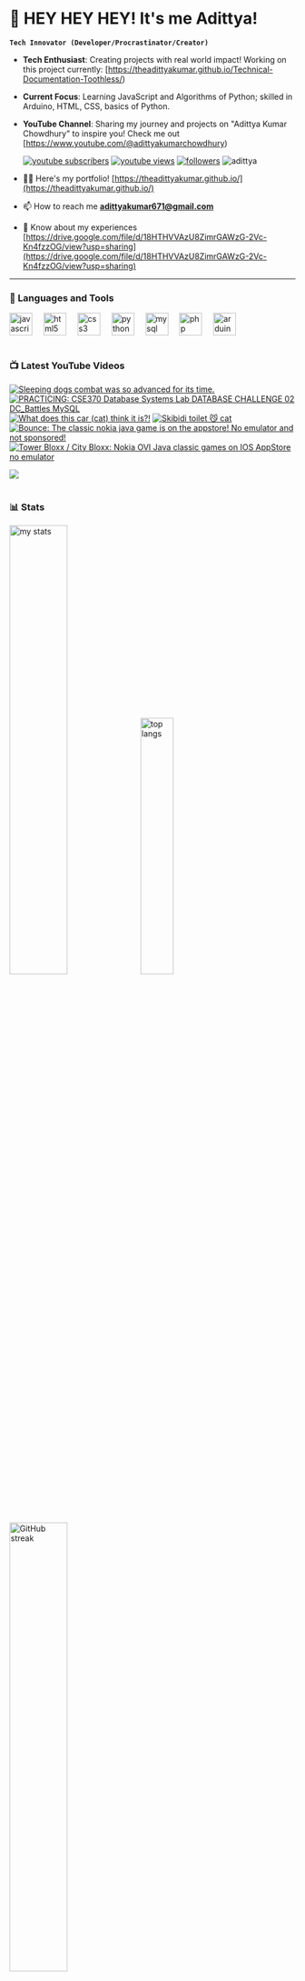 # 👑 HEY HEY HEY! It's me Adittya!

**`Tech Innovator (Developer/Procrastinator/Creator)`**

- **Tech Enthusiast**: Creating projects with real world impact! Working on this project currently: [https://theadittyakumar.github.io/Technical-Documentation-Toothless/)
- **Current Focus**: Learning JavaScript and Algorithms of Python; skilled in Arduino, HTML, CSS, basics of Python.
- **YouTube Channel**: Sharing my journey and projects on "Adittya Kumar Chowdhury" to inspire you! Check me out [https://www.youtube.com/@adittyakumarchowdhury) 

   <p align="left">
      <a href="https://www.youtube.com/channel/UCu68HfYtlcXFI7kNhnSdspA?sub_confirmation=1">
         <img alt="youtube subscribers" title="Subscribe to my YouTube channel" src="https://custom-icon-badges.demolab.com/youtube/channel/subscribers/UCu68HfYtlcXFI7kNhnSdspA?color=%23E05D44&label=SUBSCRIBE&logo=video&logoColor=white&style=for-the-badge&labelColor=CE4630"/></a> 
      <a href="https://www.youtube.com/c/adittyakumarchowdhury">
         <img alt="youtube views" title="YouTube views" src="https://custom-icon-badges.demolab.com/youtube/channel/views/UCu68HfYtlcXFI7kNhnSdspA?color=%23E1AD0E&logo=eye&logoColor=white&style=for-the-badge&labelColor=C79600"/></a> 
      <a href="https://github.com/TheAdittyaKumar?tab=followers">
         <img alt="followers" title="Follow me on Github" src="https://custom-icon-badges.demolab.com/github/followers/TheAdittyaKumar?color=236ad3&labelColor=1155ba&style=for-the-badge&logo=person-add&label=Follow&logoColor=white"/></a>
      <img src="https://komarev.com/ghpvc/?username=TheAdittyaKumar&label=Profile%20views&color=0e75b6&style=flat" alt="adittya" />
   </p>


- 👨‍💻 Here's my portfolio! [https://theadittyakumar.github.io/](https://theadittyakumar.github.io/)

- 📫 How to reach me **adittyakumar671@gmail.com**

- 📄 Know about my experiences [https://drive.google.com/file/d/18HTHVVAzU8ZimrGAWzG-2Vc-Kn4fzzOG/view?usp=sharing](https://drive.google.com/file/d/18HTHVVAzU8ZimrGAWzG-2Vc-Kn4fzzOG/view?usp=sharing)

---

### 🧰 Languages and Tools

<div align="left">
  <img src="https://cdn.jsdelivr.net/gh/devicons/devicon/icons/javascript/javascript-original.svg" height="40" alt="javascript logo"  />
  <img width="12" />
  <img src="https://cdn.jsdelivr.net/gh/devicons/devicon/icons/html5/html5-original.svg" height="40" alt="html5 logo"  />
  <img width="12" />
  <img src="https://cdn.jsdelivr.net/gh/devicons/devicon/icons/css3/css3-original.svg" height="40" alt="css3 logo"  />
  <img width="12" />
  <img src="https://cdn.jsdelivr.net/gh/devicons/devicon/icons/python/python-original.svg" height="40" alt="python logo"  />
  <img width="12" />
  <img src="https://cdn.jsdelivr.net/gh/devicons/devicon/icons/mysql/mysql-original.svg" height="40" alt="mysql logo"  />
  <img width="12" />
  <img src="https://cdn.jsdelivr.net/gh/devicons/devicon/icons/php/php-original.svg" height="40" alt="php logo"  />
  <img width="12" />
  <img src="https://cdn.jsdelivr.net/gh/devicons/devicon/icons/arduino/arduino-original.svg" height="40" alt="arduino logo"  />
</div>


#

### 📺 Latest YouTube Videos

<!-- BEGIN YOUTUBE-CARDS -->
[![Sleeping dogs combat was so advanced for its time.](https://ytcards.demolab.com/?id=plo-yxVpvdA&title=Sleeping+dogs+combat+was+so+advanced+for+its+time.&lang=en&timestamp=1744365277&background_color=%230d1117&title_color=%23ffffff&stats_color=%23dedede&max_title_lines=1&width=250&border_radius=5 "Sleeping dogs combat was so advanced for its time.")](https://www.youtube.com/watch?v=plo-yxVpvdA)
[![PRACTICING: CSE370  Database Systems Lab DATABASE CHALLENGE 02 DC_Battles MySQL](https://ytcards.demolab.com/?id=GZEGlhWARZ8&title=PRACTICING%3A+CSE370++Database+Systems+Lab+DATABASE+CHALLENGE+02+DC_Battles+MySQL&lang=en&timestamp=1744331825&background_color=%230d1117&title_color=%23ffffff&stats_color=%23dedede&max_title_lines=1&width=250&border_radius=5 "PRACTICING: CSE370  Database Systems Lab DATABASE CHALLENGE 02 DC_Battles MySQL")](https://www.youtube.com/watch?v=GZEGlhWARZ8)
[![What does this car (cat) think it is?!](https://ytcards.demolab.com/?id=qZnGlW4IlOo&title=What+does+this+car+%28cat%29+think+it+is%3F%21&lang=en&timestamp=1744315727&background_color=%230d1117&title_color=%23ffffff&stats_color=%23dedede&max_title_lines=1&width=250&border_radius=5 "What does this car (cat) think it is?!")](https://www.youtube.com/watch?v=qZnGlW4IlOo)
[![Skibidi toilet 😼 cat](https://ytcards.demolab.com/?id=KI6U6Abuah8&title=Skibidi+toilet+%F0%9F%98%BC+cat&lang=en&timestamp=1744310434&background_color=%230d1117&title_color=%23ffffff&stats_color=%23dedede&max_title_lines=1&width=250&border_radius=5 "Skibidi toilet 😼 cat")](https://www.youtube.com/watch?v=KI6U6Abuah8)
[![Bounce: The classic nokia java game is on the appstore! No emulator and not sponsored!](https://ytcards.demolab.com/?id=8KC1Vhmp7wo&title=Bounce%3A+The+classic+nokia+java+game+is+on+the+appstore%21+No+emulator+and+not+sponsored%21&lang=en&timestamp=1744277976&background_color=%230d1117&title_color=%23ffffff&stats_color=%23dedede&max_title_lines=1&width=250&border_radius=5 "Bounce: The classic nokia java game is on the appstore! No emulator and not sponsored!")](https://www.youtube.com/watch?v=8KC1Vhmp7wo)
[![Tower Bloxx / City Bloxx: Nokia OVI Java classic games on IOS AppStore no emulator](https://ytcards.demolab.com/?id=YceeN9XbMEU&title=Tower+Bloxx+%2F+City+Bloxx%3A+Nokia+OVI+Java+classic+games+on+IOS+AppStore+no+emulator&lang=en&timestamp=1744222477&background_color=%230d1117&title_color=%23ffffff&stats_color=%23dedede&max_title_lines=1&width=250&border_radius=5 "Tower Bloxx / City Bloxx: Nokia OVI Java classic games on IOS AppStore no emulator")](https://www.youtube.com/watch?v=YceeN9XbMEU)
<!-- END YOUTUBE-CARDS -->

[<img src="https://custom-icon-badges.demolab.com/badge/-Subscribe%20For%20More-red?style=for-the-badge&logo=video&logoColor=white"/>](https://www.youtube.com/channel/UCu68HfYtlcXFI7kNhnSdspA?sub_confirmation=1)

#

### 📊 Stats

<div align="left">
  <img alt="my stats" width="45%" src="https://github-readme-stats.vercel.app/api?username=TheAdittyaKumar&show_icons=true&hide_border=true&theme=vision-friendly-dark" />
  <img alt="top langs" width="34%" src="https://github-readme-stats.vercel.app/api/top-langs/?username=TheAdittyaKumar&layout=compact&hide_border=true&theme=vision-friendly-dark" />
  <img alt="GitHub streak" width="45%" src="https://github-readme-streak-stats.herokuapp.com/?user=TheAdittyaKumar&theme=vision-friendly-dark&hide_border=true" />

</div>



<!-- ![GitHub Streak](https://streak-stats.demolab.com?user=TheAdittyaKumar&theme=swift&border_radius=4.5) -->
#

